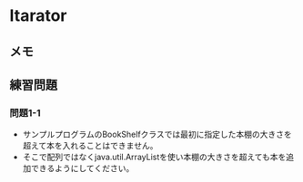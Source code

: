 # Itarator

## メモ

## 練習問題

### 問題1-1

- サンプルプログラムのBookShelfクラスでは最初に指定した本棚の大きさを超えて本を入れることはできません。
- そこで配列ではなくjava.util.ArrayListを使い本棚の大きさを超えても本を追加できるようにしてください。
